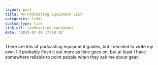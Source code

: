 ```yaml
---
layout: post
title: My Podcasting Equipment List
categories: links
custom_type: link
link_url: /podcasting-equipment
date: '2015-07-30 17:58:15'
---
```

There are lots of podcasting equipment guides, but I decided to write my own. I'll probably flesh it out more as time goes on, but at least I have somewhere reliable to point people when they ask me about gear.